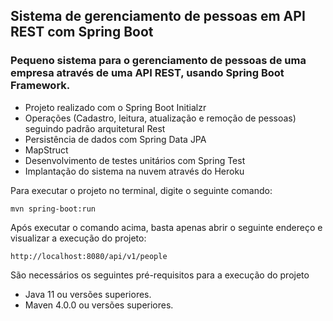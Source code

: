 ## Sistema de gerenciamento de pessoas em API REST com Spring Boot

### Pequeno sistema para o gerenciamento de pessoas de uma empresa através de uma API REST, usando Spring Boot Framework.

* Projeto realizado com o Spring Boot Initialzr
* Operações (Cadastro, leitura, atualização e remoção de pessoas) seguindo padrão arquitetural Rest
* Persistência de dados com Spring Data JPA
* MapStruct
* Desenvolvimento de testes unitários com Spring Test
* Implantação do sistema na nuvem através do Heroku

Para executar o projeto no terminal, digite o seguinte comando:

```shell script
mvn spring-boot:run 
```

Após executar o comando acima, basta apenas abrir o seguinte endereço e visualizar a execução do projeto:

```
http://localhost:8080/api/v1/people
```
São necessários os seguintes pré-requisitos para a execução do projeto
* Java 11 ou versões superiores.
* Maven 4.0.0 ou versões superiores.